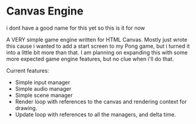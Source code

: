 # Canvas Engine

i dont have a good name for this yet so this is it for now

A VERY simple game engine written for HTML Canvas.
Mostly just wrote this cause i wanted to add a start screen to my Pong game, but i turned it into a little bit more than that.
I am planning on expanding this with some more expected game engine features, but no clue when i'll do that.

Current features:

- Simple input manager
- Simple audio manager
- Simple scene manager
- Render loop with references to the canvas and rendering context for drawing.
- Update loop with references to all the managers, and delta time.
